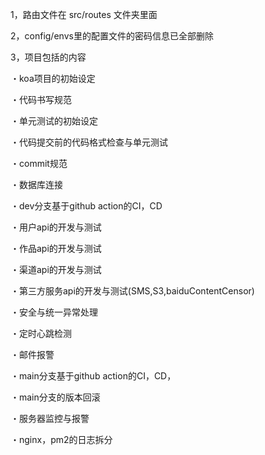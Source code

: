 
1，路由文件在 src/routes 文件夹里面

2，config/envs里的配置文件的密码信息已全部删除

3，项目包括的内容


・koa项目的初始设定

・代码书写规范

・单元测试的初始设定

・代码提交前的代码格式检查与单元测试

・commit规范

・数据库连接

・dev分支基于github action的CI，CD

・用户api的开发与测试

・作品api的开发与测试

・渠道api的开发与测试

・第三方服务api的开发与测试(SMS,S3,baiduContentCensor)

・安全与统一异常处理

・定时心跳检测

・邮件报警

・main分支基于github action的CI，CD，

・main分支的版本回滚

・服务器监控与报警

・nginx，pm2的日志拆分

